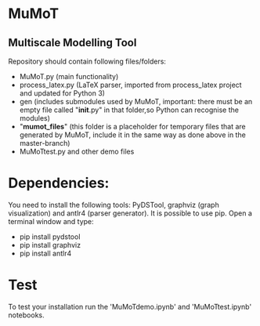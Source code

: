 # MuMoT
Multiscale Modelling Tool
---
Repository should contain following files/folders:
* MuMoT.py (main functionality)
* process_latex.py (LaTeX parser, imported from process_latex project and updated for Python 3)
* gen (includes submodules used by MuMoT, important: there must be an empty file called "__init__.py" in that folder,so Python can recognise the modules)
* "__mumot_files__" (this folder is a placeholder for temporary files that are generated by MuMoT, include it in the same way as done above in the master-branch)  
* MuMoTtest.py and other demo files

# Dependencies:
You need to install the following tools: PyDSTool, graphviz (graph visualization) and antlr4 (parser generator). It is possible to use pip. Open a terminal window and type:

* pip install pydstool
* pip install graphviz
* pip install antlr4

# Test
To test your installation run the 'MuMoTdemo.ipynb' and 'MuMoTtest.ipynb' notebooks.
